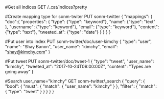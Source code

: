 #Get all indices
GET /_cat/indices?pretty

#Create mapping type for sonm-twiter
PUT sonm-twitter
{
  "mappings": {
    "doc":{
      "properties": {
        "type": {"type": "keyword"},
        "name": {"type": "text" },
        "username": {"type": "keyword"},
        "email": {"type": "keyword"},
        "content": {"type": "text"},
        "tweeted_at": {"type": "date"}
      }
    }
  }
}

#Put user into index
PUT sonm-twitter/doc/user-kimchy
{
  "type": "user", 
  "name": "Shay Banon",
  "user_name": "kimchy",
  "email": "shay@kimchy.com"
}

#Put tweet
PUT sonm-twitter/doc/tweet-1
{
  "type": "tweet", 
  "user_name": "kimchy",
  "tweeted_at": "2017-10-24T09:00:00Z",
  "content": "Types are going away"
}

#Search user_name="kimchy"
GET sonm-twitter/_search
{
  "query": {
    "bool": {
      "must": {
        "match": {
          "user_name": "kimchy"
        }
      },
      "filter": {
        "match": {
          "type": "tweet" 
        }
      }
    }
  }
}

